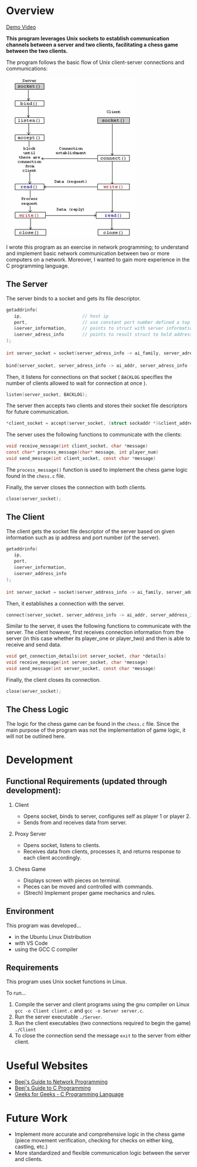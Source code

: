 # Overview

[Demo Video]([http://youtube.link.goes.here](https://github.com/blainefreestone/unix-client-server-chess))

**This program leverages Unix sockets to establish communication channels between a server and two clients, facilitating a chess game between the two clients.**

The program follows the basic flow of Unix client-server connections and communications:

![Socket Programming Logic](./images/socket_programming.png)

I wrote this program as an exercise in network programming; to understand and implement basic network communication between two or more computers on a network. Moreover, I wanted to gain more experience in the C programming language.

## The Server

The server binds to a socket and gets its file descriptor.

```c
getaddrinfo(
   ip,                       // host ip
   port,                     // use constant port number defined a top of file "21202"
   &server_information,      // points to struct with server information
   &server_adress_info       // points to result struct to hold address information
);

int server_socket = socket(server_adress_info -> ai_family, server_adress_info -> ai_socktype, server_adress_info -> ai_protocol);

bind(server_socket, server_adress_info -> ai_addr, server_adress_info -> ai_addrlen);  // bind socket file descriptior to port on the machine
```

Then, it listens for connections on that socket ( `BACKLOG` specifies the number of clients allowed to wait for connection at once ).

```c
listen(server_socket, BACKLOG);
```

The server then accepts two clients and stores their socket file descriptors for future communication.

```c
*client_socket = accept(server_socket, (struct sockaddr *)&client_address, &address_size);
```

The server uses the following functions to communicate with the clients:

```c
void receive_message(int client_socket, char *message)
const char* process_message(char* message, int player_num)
void send_message(int client_socket, const char *message)
```

The `process_message()` function is used to implement the chess game logic found in the `chess.c` file.

Finally, the server closes the connection with both clients.

```c
close(server_socket); 
```

## The Client

The client gets the socket file descriptor of the server based on given information such as ip address and port number (of the server).

```c
getaddrinfo(
   ip,
   port,
   &server_information,
   &server_address_info
);

int server_socket = socket(server_address_info -> ai_family, server_address_info -> ai_socktype, server_address_info -> ai_protocol);   // get server socket descriptor
```

Then, it establishes a connection with the server.

```c
connect(server_socket, server_address_info -> ai_addr, server_address_info -> ai_addrlen);   // establish connection to server socket
```

Similar to the server, it uses the following functions to communicate with the server. The client however, first receives connection information from the server (in this case whether its player_one or player_two) and then is able to receive and send data.

```c
void get_connection_details(int server_socket, char *details)
void receive_message(int server_socket, char *message)
void send_message(int server_socket, const char *message)
```

Finally, the client closes its connection.

```c
close(server_socket);
```

## The Chess Logic

The logic for the chess game can be found in the `chess.c` file. Since the main purpose of the program was not the implementation of game logic, it will not be outlined here.

# Development

## Functional Requirements (updated through development):

1. Client
   * Opens socket, binds to server, configures self as player 1 or player 2.
   * Sends from and receives data from server.

2. Proxy Server
   * Opens socket, listens to clients.
   * Receives data from clients, processes it, and returns response to each client accordingly.

3. Chess Game
   * Displays screen with pieces on terminal. 
   * Pieces can be moved and controlled with commands.
   * (Strech) Implement proper game mechanics and rules.

## Environment

This program was developed...
* in the Ubuntu Linux Distribution
* with VS Code
* using the GCC C compiler

## Requirements

This program uses Unix socket functions in Linux.

To run...

1. Compile the server and client programs using the gnu compiler on Linux `gcc -o Client client.c` and `gcc -o Server server.c`.
1. Run the server executable `./Server`.
1. Run the client executables (two connections required to begin the game) `./Client`
1. To close the connection send the message `exit` to the server from either client. 

# Useful Websites
* [Beej's Guide to Network Programming](https://beej.us/guide/bgnet/html/split/)
* [Beej's Guide to C Programming](https://beej.us/guide/bgc/)
* [Geeks for Geeks - C Programming Language](https://www.geeksforgeeks.org/c-programming-language/)

# Future Work

* Implement more accurate and comprehensive logic in the chess game (piece movement verification, checking for checks on either king, castling, etc.)
* More standardized and flexible communication logic between the server and clients.
